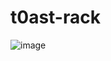 # t0ast-rack

![image](https://user-images.githubusercontent.com/36827048/236705497-460773ec-de21-43be-a398-5912fab82bff.png)
